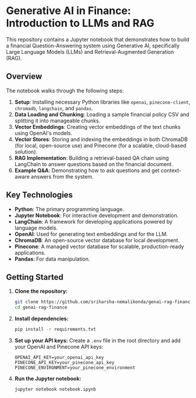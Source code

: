 # Generative AI in Finance: Introduction to LLMs and RAG

This repository contains a Jupyter notebook that demonstrates how to build a financial Question-Answering system using Generative AI, specifically Large Language Models (LLMs) and Retrieval-Augmented Generation (RAG).

## Overview

The notebook walks through the following steps:
1.  **Setup**: Installing necessary Python libraries like `openai`, `pinecone-client`, `chromadb`, `langchain`, and `pandas`.
2.  **Data Loading and Chunking**: Loading a sample financial policy CSV and splitting it into manageable chunks.
3.  **Vector Embeddings**: Creating vector embeddings of the text chunks using OpenAI's models.
4.  **Vector Stores**: Storing and indexing the embeddings in both ChromaDB (for local, open-source use) and Pinecone (for a scalable, cloud-based solution).
5.  **RAG Implementation**: Building a retrieval-based QA chain using LangChain to answer questions based on the financial document.
6.  **Example Q&A**: Demonstrating how to ask questions and get context-aware answers from the system.

## Key Technologies

*   **Python**: The primary programming language.
*   **Jupyter Notebook**: For interactive development and demonstration.
*   **LangChain**: A framework for developing applications powered by language models.
*   **OpenAI**: Used for generating text embeddings and for the LLM.
*   **ChromaDB**: An open-source vector database for local development.
*   **Pinecone**: A managed vector database for scalable, production-ready applications.
*   **Pandas**: For data manipulation.

## Getting Started

1.  **Clone the repository:**
    ```bash
    git clone https://github.com/sriharsha-nemalikonda/genai-rag-finance.git
    cd genai-rag-finance
    ```
2.  **Install dependencies:**
    ```bash
    pip install -r requirements.txt
    ```
3.  **Set up your API keys:**
    Create a `.env` file in the root directory and add your OpenAI and Pinecone API keys:
    ```
    OPENAI_API_KEY=your_openai_api_key
    PINECONE_API_KEY=your_pinecone_api_key
    PINECONE_ENVIRONMENT=your_pinecone_environment
    ```
4.  **Run the Jupyter notebook:**
    ```bash
    jupyter notebook notebook.ipynb
    ```